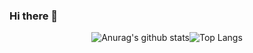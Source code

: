 ### Hi there 👋

<!--
**yoonhee032/yoonhee032** is a ✨ _special_ ✨ repository because its `README.md` (this file) appears on your GitHub profile.

Here are some ideas to get you started:

- 🔭 I’m currently working on ...
- 🌱 I’m currently learning ...
- 👯 I’m looking to collaborate on ...
- 🤔 I’m looking for help with ...
- 💬 Ask me about ...
- 📫 How to reach me: ...
- 😄 Pronouns: ...
- ⚡ Fun fact: ...
-->

<div align="center">

![Anurag's github stats](https://github-readme-stats.vercel.app/api?username=yoonhee032&show_icons=true&theme=tokyonight)![Top Langs](https://github-readme-stats.vercel.app/api/top-langs/?username=yoonhee032&layout=compact&theme=tokyonight)
</div>
